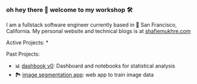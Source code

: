 ### oh hey there 👋 welcome to my workshop 🛠️

I am a fullstack software engineer currently based in 🌁 San Francisco, California. My personal website and technical blogs is at [shafiemukhre.com](https://shafiemukhre.com)

Active Projects:
* 

Past Projects:

* 📊 [dashbook v0](https://github.com/shafiemukhre/dashbook-archived): Dashboard and notebooks for statistical analysis
* 🏞️ [image segmentation app](google.com): web app to train image data




<!--
**shafiemukhre/shafiemukhre** is a ✨ _special_ ✨ repository because its `README.md` (this file) appears on your GitHub profile.

Here are some ideas to get you started:

- 🔭 I’m currently working on ...
- 🌱 I’m currently learning ...
- 👯 I’m looking to collaborate on ...
- 🤔 I’m looking for help with ...
- 💬 Ask me about ...
- 📫 How to reach me: ...
- 😄 Pronouns: ...
- ⚡ Fun fact: ...
-->
